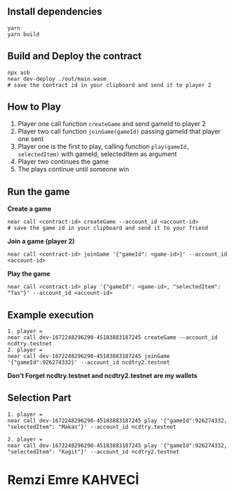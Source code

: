 
## Install dependencies
```
yarn
yarn build
```


## Build and Deploy the contract
```
npx asb
near dev-deploy ./out/main.wasm
# save the contract id in your clipboard and send it to player 2
```


## How to Play

1. Player one call function `createGame` and send gameId to player 2
2. Player two call function `joinGame(gameId)` passing gameId that player one sent
3. Player one is the first to play, calling function `play(gameId, selectedItem)` with gameId, selectedItem as argument
4. Player two continues the game
5. The plays continue until someone win

## Run the game
**Create a game**
```
near call <contract-id> createGame --account_id <account-id> 
# save the game id in your clipboard and send it to your friend
```

**Join a game (player 2)**
```
near call <contract-id> joinGame '{"gameId": <game-id>}' --account_id <account-id> 
```

**Play the game**
```
near call <contract-id> play '{"gameId": <game-id>, "selectedItem": "Tas"}' --account_id <account-id>
```



## Example execution
```
1. player =
near call dev-1672248296290-45183883187245 createGame --account_id ncdtry.testnet
2. player =
near call dev-1672248296290-45183883187245 joinGame '{"gameId":926274332}' --account_id ncdtry2.testnet
```
**Don't Forget ncdtry.testnet and ncdtry2.testnet are my wallets**

## Selection Part
```
1. player =
near call dev-1672248296290-45183883187245 play '{"gameId":926274332, "selectedItem": "Makas"}' --account_id ncdtry.testnet

2. player =
near call dev-1672248296290-45183883187245 play '{"gameId":926274332, "selectedItem": "Kagit"}' --account_id ncdtry2.testnet
```
# Remzi Emre KAHVECİ
